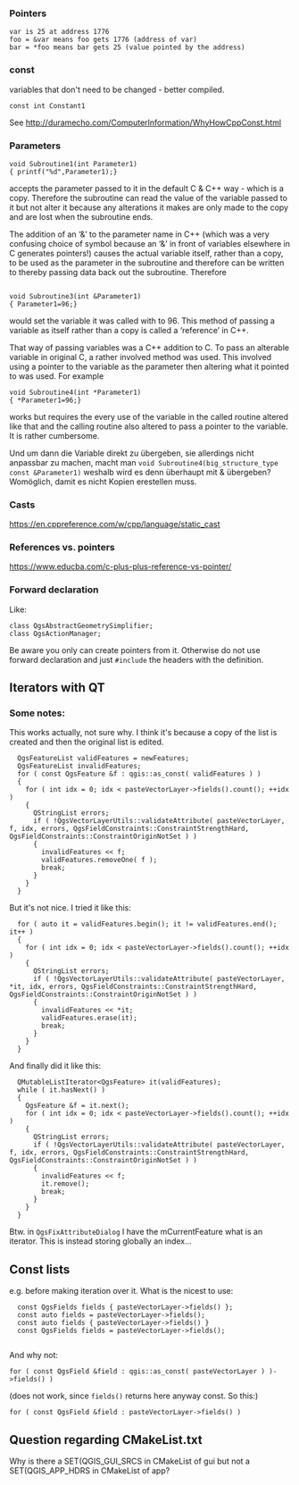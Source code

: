 ### Pointers
```
var is 25 at address 1776
foo = &var means foo gets 1776 (address of var)
bar = *foo means bar gets 25 (value pointed by the address)
```

### const

variables that don't need to be changed - better compiled.
```
const int Constant1
```
See http://duramecho.com/ComputerInformation/WhyHowCppConst.html

### Parameters
```
void Subroutine1(int Parameter1)
{ printf("%d",Parameter1);}
```
accepts the parameter passed to it in the default C & C++ way - which is a copy. Therefore the subroutine can read the value of the variable passed to it but not alter it because any alterations it makes are only made to the copy and are lost when the subroutine ends. 

The addition of an ‘&’ to the parameter name in C++ (which was a very confusing choice of symbol because an ‘&’ in front of variables elsewhere in C generates pointers!) causes the actual variable itself, rather than a copy, to be used as the parameter in the subroutine and therefore can be written to thereby passing data back out the subroutine. Therefore
```

void Subroutine3(int &Parameter1) 
{ Parameter1=96;}
```
would set the variable it was called with to 96. This method of passing a variable as itself rather than a copy is called a ‘reference’ in C++.

That way of passing variables was a C++ addition to C. To pass an alterable variable in original C, a rather involved method was used. This involved using a pointer to the variable as the parameter then altering what it pointed to was used. For example
```
void Subroutine4(int *Parameter1) 
{ *Parameter1=96;}
```
works but requires the every use of the variable in the called routine altered like that and the calling routine also altered to pass a pointer to the variable. It is rather cumbersome.

Und um dann die Variable direkt zu übergeben, sie allerdings nicht anpassbar zu machen, macht man `void Subroutine4(big_structure_type const &Parameter1)` weshalb wird es denn überhaupt mit & übergeben? Womöglich, damit es nicht Kopien erestellen muss.

### Casts
https://en.cppreference.com/w/cpp/language/static_cast

### References vs. pointers
https://www.educba.com/c-plus-plus-reference-vs-pointer/

### Forward declaration
Like:
```
class QgsAbstractGeometrySimplifier;
class QgsActionManager;
```
Be aware you only can create pointers from it. Otherwise do not use forward declaration and just `#include` the headers with the definition.

## Iterators with QT

### Some notes:
This works actually, not sure why. I think it's because a copy of the list is created and then the original list is edited.
```
  QgsFeatureList validFeatures = newFeatures;
  QgsFeatureList invalidFeatures;
  for ( const QgsFeature &f : qgis::as_const( validFeatures ) )
  {
    for ( int idx = 0; idx < pasteVectorLayer->fields().count(); ++idx )
    {
      QStringList errors;
      if ( !QgsVectorLayerUtils::validateAttribute( pasteVectorLayer, f, idx, errors, QgsFieldConstraints::ConstraintStrengthHard, QgsFieldConstraints::ConstraintOriginNotSet ) )
      {
        invalidFeatures << f;
        validFeatures.removeOne( f );
        break;
      }
    }
  }
```
But it's not nice. I tried it like this:
```
  for ( auto it = validFeatures.begin(); it != validFeatures.end(); it++ )
  {
    for ( int idx = 0; idx < pasteVectorLayer->fields().count(); ++idx )
    {
      QStringList errors;
      if ( !QgsVectorLayerUtils::validateAttribute( pasteVectorLayer, *it, idx, errors, QgsFieldConstraints::ConstraintStrengthHard, QgsFieldConstraints::ConstraintOriginNotSet ) )
      {
        invalidFeatures << *it;
        validFeatures.erase(it);
        break;
      }
    }
  }
```
And finally did it like this:
```
  QMutableListIterator<QgsFeature> it(validFeatures);
  while ( it.hasNext() )
  {
    QgsFeature &f = it.next();
    for ( int idx = 0; idx < pasteVectorLayer->fields().count(); ++idx )
    {
      QStringList errors;
      if ( !QgsVectorLayerUtils::validateAttribute( pasteVectorLayer, f, idx, errors, QgsFieldConstraints::ConstraintStrengthHard, QgsFieldConstraints::ConstraintOriginNotSet ) )
      {
        invalidFeatures << f;
        it.remove();
        break;
      }
    }
  }
```

Btw. in `QgsFixAttributeDialog` I have the mCurrentFeature what is an iterator. This is instead storing globally an index...

## Const lists
e.g. before making iteration over it. What is the nicest to use:
```
  const QgsFields fields { pasteVectorLayer->fields() };
  const auto fields = pasteVectorLayer->fields();
  const auto fields { pasteVectorLayer->fields() }
  const QgsFields fields = pasteVectorLayer->fields();
  
```
And why not:
```
for ( const QgsField &field : qgis::as_const( pasteVectorLayer ) )->fields() )
```
(does not work, since `fields()` returns here anyway const. So this:)
```
for ( const QgsField &field : pasteVectorLayer->fields() )
```

## Question regarding CMakeList.txt

Why is there a SET(QGIS_GUI_SRCS in CMakeList of gui but not a SET(QGIS_APP_HDRS in CMakeList of app?
